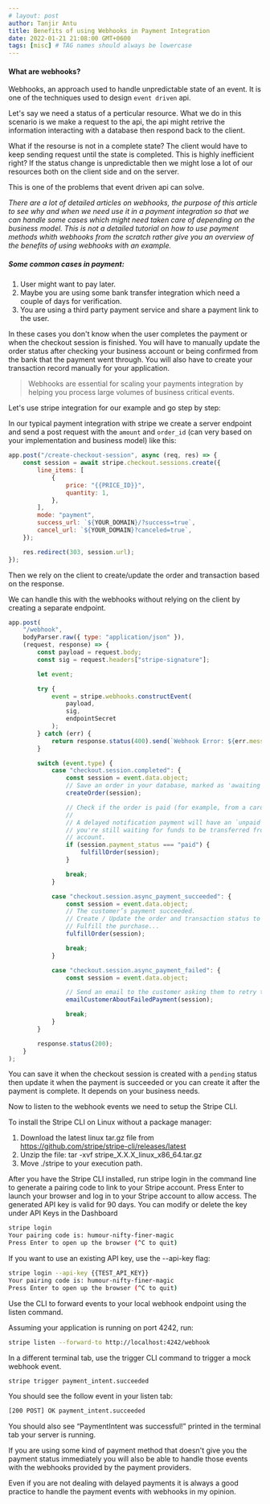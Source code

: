 ```yaml
---
# layout: post
author: Tanjir Antu
title: Benefits of using Webhooks in Payment Integration
date: 2022-01-21 21:08:00 GMT+0600
tags: [misc] # TAG names should always be lowercase
---
```


#### What are webhooks?

Webhooks, an approach used to handle unpredictable state of an event. It is one of the techniques used to design `event driven` api.

Let's say we need a status of a perticular resource. What we do in this scenario is we make a request to the api, the api might retrive the information interacting with a database then respond back to the client.

What if the resourse is not in a complete state? The client would have to keep sending request until the state is completed. This is highly inefficient right? If the status change is unpredictable then we might lose a lot of our resources both on the client side and on the server.

This is one of the problems that event driven api can solve.

_There are a lot of detailed articles on webhooks, the purpose of this article to see why and when we need use it in a payment integration so that we can handle some cases which might need taken care of depending on the business model. This is not a detailed tutorial on how to use payment methods whith webhooks from the scratch rather give you an overview of the benefits of using webhooks with an example._

##### Some common cases in payment:

1. User might want to pay later.
2. Maybe you are using some bank transfer integration which need a couple of days for verification.
3. You are using a third party payment service and share a payment link to the user.

In these cases you don't know when the user completes the payment or when the checkout session is finished. You will have to manually update the order status after checking your business account or being confirmed from the bank that the payment went through. You will also have to create your transaction record manually for your application.

> Webhooks are essential for scaling your payments integration by helping you process large volumes of business critical events.

Let's use stripe integration for our example and go step by step:

In our typical payment integration with stripe we create a server endpoint and send a post request with the `amount` and `order_id` (can very based on your implementation and business model) like this:

```javascript
app.post("/create-checkout-session", async (req, res) => {
	const session = await stripe.checkout.sessions.create({
		line_items: [
			{
				price: "{{PRICE_ID}}",
				quantity: 1,
			},
		],
		mode: "payment",
		success_url: `${YOUR_DOMAIN}/?success=true`,
		cancel_url: `${YOUR_DOMAIN}?canceled=true`,
	});

	res.redirect(303, session.url);
});
```

Then we rely on the client to create/update the order and transaction based on the response.

We can handle this with the webhooks without relying on the client by creating a separate endpoint.

```javascript
app.post(
	"/webhook",
	bodyParser.raw({ type: "application/json" }),
	(request, response) => {
		const payload = request.body;
		const sig = request.headers["stripe-signature"];

		let event;

		try {
			event = stripe.webhooks.constructEvent(
				payload,
				sig,
				endpointSecret
			);
		} catch (err) {
			return response.status(400).send(`Webhook Error: ${err.message}`);
		}

		switch (event.type) {
			case "checkout.session.completed": {
				const session = event.data.object;
				// Save an order in your database, marked as 'awaiting payment'
				createOrder(session);

				// Check if the order is paid (for example, from a card payment)
				//
				// A delayed notification payment will have an `unpaid` status, as
				// you're still waiting for funds to be transferred from the customer's
				// account.
				if (session.payment_status === "paid") {
					fulfillOrder(session);
				}

				break;
			}

			case "checkout.session.async_payment_succeeded": {
				const session = event.data.object;
				// The customer’s payment succeeded.
				// Create / Update the order and transaction status to paid
				// Fulfill the purchase...
				fulfillOrder(session);

				break;
			}

			case "checkout.session.async_payment_failed": {
				const session = event.data.object;

				// Send an email to the customer asking them to retry their order
				emailCustomerAboutFailedPayment(session);

				break;
			}
		}

		response.status(200);
	}
);
```

You can save it when the checkout session is created with a `pending` status then update it when the payment is succeeded or you can create it after the payment is complete. It depends on your business needs.

Now to listen to the webhook events we need to setup the Stripe CLI.

To install the Stripe CLI on Linux without a package manager:

1. Download the latest linux tar.gz file from https://github.com/stripe/stripe-cli/releases/latest
2. Unzip the file: tar -xvf stripe_X.X.X_linux_x86_64.tar.gz
3. Move ./stripe to your execution path.

After you have the Stripe CLI installed, run stripe login in the command line to generate a pairing code to link to your Stripe account. Press Enter to launch your browser and log in to your Stripe account to allow access. The generated API key is valid for 90 days. You can modify or delete the key under API Keys in the Dashboard

```bash
stripe login
Your pairing code is: humour-nifty-finer-magic
Press Enter to open up the browser (^C to quit)
```

If you want to use an existing API key, use the --api-key flag:

```bash
stripe login --api-key {{TEST_API_KEY}}
Your pairing code is: humour-nifty-finer-magic
Press Enter to open up the browser (^C to quit)
```

Use the CLI to forward events to your local webhook endpoint using the listen command.

Assuming your application is running on port 4242, run:

```bash
stripe listen --forward-to http://localhost:4242/webhook
```

In a different terminal tab, use the trigger CLI command to trigger a mock webhook event.

```bash
stripe trigger payment_intent.succeeded
```

You should see the follow event in your listen tab:

```bash
[200 POST] OK payment_intent.succeeded
```

You should also see “PaymentIntent was successful!” printed in the terminal tab your server is running.

If you are using some kind of payment method that doesn't give you the payment status immediately you will also be able to handle those events with the webhooks provided by the payment providers.

Even if you are not dealing with delayed payments it is always a good practice to handle the payment events with webhooks in my opinion.
